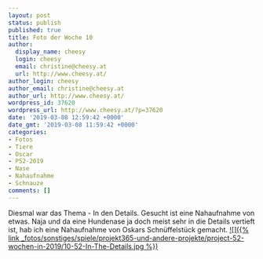 ```yaml
---
layout: post
status: publish
published: true
title: Foto der Woche 10
author:
  display_name: cheesy
  login: cheesy
  email: christine@cheesy.at
  url: http://www.cheesy.at/
author_login: cheesy
author_email: christine@cheesy.at
author_url: http://www.cheesy.at/
wordpress_id: 37620
wordpress_url: http://www.cheesy.at/?p=37620
date: '2019-03-08 12:59:42 +0000'
date_gmt: '2019-03-08 11:59:42 +0000'
categories:
- Fotos
- Tiere
- Oscar
- P52-2019
- Nase
- Nahaufnahme
- Schnauze
comments: []
---
```

Diesmal war das Thema - In den Details. Gesucht ist eine Nahaufnahme von etwas. Naja und da eine Hundenase ja doch meist sehr in die Details vertieft ist, hab ich eine Nahaufnahme von Oskars Schnüffelstück gemacht.
[![]({% link _fotos/sonstiges/spiele/projekt365-und-andere-projekte/project-52-wochen-in-2019/10-52-In-The-Details.jpg %})](http://www.cheesy.at/fotos/spiele/projekt365-und-andere-projekte/project-52-wochen-in-2019/)
